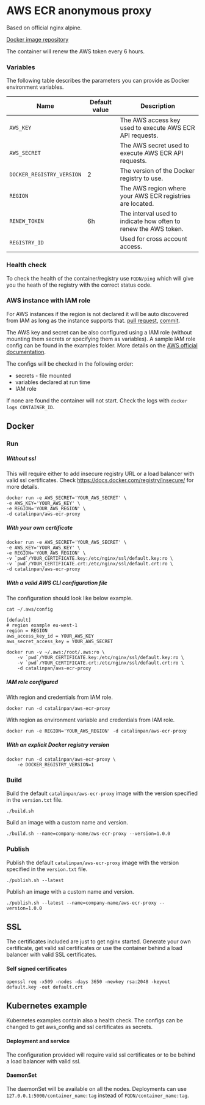 # AWS ECR anonymous proxy

Based on official nginx alpine.

[Docker image repository](https://hub.docker.com/r/catalinpan/aws-ecr-proxy/)

The container will renew the AWS token every 6 hours.

### Variables

The following table describes the parameters you can provide as Docker environment variables.

| Name                      | Default value | Description                                                     |
|---------------------------|---------------|-----------------------------------------------------------------|
| `AWS_KEY`                 |               | The AWS access key used to execute AWS ECR API requests.        |
| `AWS_SECRET`              |               | The AWS secret used to execute AWS ECR API requests.            |
| `DOCKER_REGISTRY_VERSION` | 2             | The version of the Docker registry to use.                      |
| `REGION`                  |               | The AWS region where your AWS ECR registries are located.       |
| `RENEW_TOKEN`             | 6h            | The interval used to indicate how often to renew the AWS token. |
| `REGISTRY_ID`             |               | Used for cross account access.                                  |


### Health check

To check the health of the container/registry use `FQDN/ping` which will give you the heath of the registry with the correct status code.

### AWS instance with IAM role

For AWS instances if the region is not declared it will be auto discovered from IAM as long as the instance supports that. [pull request](https://github.com/catalinpan/aws-ecr-proxy/pull/1/commits/899ef1a80a7fa141f66e500a76f6ed86f8d19f4e), [commit](https://github.com/catalinpan/aws-ecr-proxy/commit/d8a709bf043cfd14b88defae738833e93c946f4b).

The AWS key and secret can be also configured using a IAM role (without mounting them secrets or specifying them as variables). A sample IAM role config can be found in the examples folder. More details on the [AWS official documentation](http://docs.aws.amazon.com/IAM/latest/UserGuide/id_roles.html).

The configs will be checked in the following order:

- secrets - file mounted
- variables declared at run time
- IAM role

If none are found the container will not start. Check the logs with `docker logs CONTAINER_ID`.

## Docker

### Run
##### Without ssl
This will require either to add insecure registry URL or a load balancer with valid ssl certificates.
Check https://docs.docker.com/registry/insecure/ for more details.
```
docker run -e AWS_SECRET='YOUR_AWS_SECRET' \
-e AWS_KEY='YOUR_AWS_KEY' \
-e REGION='YOUR_AWS_REGION' \
-d catalinpan/aws-ecr-proxy
```
##### With your own certificate
```
docker run -e AWS_SECRET='YOUR_AWS_SECRET' \
-e AWS_KEY='YOUR_AWS_KEY' \
-e REGION='YOUR_AWS_REGION' \
-v `pwd`/YOUR_CERTIFICATE.key:/etc/nginx/ssl/default.key:ro \
-v `pwd`/YOUR_CERTIFICATE.crt:/etc/nginx/ssl/default.crt:ro \
-d catalinpan/aws-ecr-proxy
```
##### With a valid AWS CLI configuration file
The configuration should look like below example.
```
cat ~/.aws/config
```
```
[default]
# region example eu-west-1
region = REGION
aws_access_key_id = YOUR_AWS_KEY
aws_secret_access_key = YOUR_AWS_SECRET
```
```
docker run -v ~/.aws:/root/.aws:ro \
    -v `pwd`/YOUR_CERTIFICATE.key:/etc/nginx/ssl/default.key:ro \
    -v `pwd`/YOUR_CERTIFICATE.crt:/etc/nginx/ssl/default.crt:ro \
    -d catalinpan/aws-ecr-proxy
```
##### IAM role configured
With region and credentials from IAM role.
```
docker run -d catalinpan/aws-ecr-proxy
```
With region as environment variable and credentials from IAM role.
```
docker run -e REGION='YOUR_AWS_REGION' -d catalinpan/aws-ecr-proxy
```

##### With an explicit Docker registry version
```
docker run -d catalinpan/aws-ecr-proxy \
    -e DOCKER_REGISTRY_VERSION=1
```

### Build
Build the default `catalinpan/aws-ecr-proxy` image with the version specified in the `version.txt` file.
```
./build.sh
```
Build an image with a custom name and version.
```
./build.sh --name=company-name/aws-ecr-proxy --version=1.0.0
```

### Publish
Publish the default `catalinpan/aws-ecr-proxy` image with the version specified in the `version.txt` file.
```
./publish.sh --latest
```
Publish an image with a custom name and version.
```
./publish.sh --latest --name=company-name/aws-ecr-proxy --version=1.0.0
```


## SSL
The certificates included are just to get nginx started. Generate your own certificate, get valid ssl certificates or use the container behind a load balancer with valid SSL certificates.

#### Self signed certificates
```
openssl req -x509 -nodes -days 3650 -newkey rsa:2048 -keyout default.key -out default.crt
```

## Kubernetes example

Kubernetes examples contain also a health check.
The configs can be changed to get aws_config and ssl certificates as secrets.

#### Deployment and service
The configuration provided will require valid ssl certificates or to be behind a load balancer with valid ssl.

#### DaemonSet
The daemonSet will be available on all the nodes. Deployments can use `127.0.0.1:5000/container_name:tag` instead of `FQDN/container_name:tag`.
